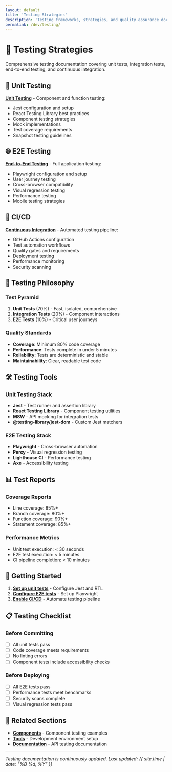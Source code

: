```yaml
---
layout: default
title: 'Testing Strategies'
description: 'Testing frameworks, strategies, and quality assurance documentation'
permalink: /dev/testing/
---
```


# 🧪 Testing Strategies

Comprehensive testing documentation covering unit tests, integration tests, end-to-end testing, and continuous integration.

## 🔬 Unit Testing

**[Unit Testing](unit/)** - Component and function testing:

- Jest configuration and setup
- React Testing Library best practices
- Component testing strategies
- Mock implementations
- Test coverage requirements
- Snapshot testing guidelines

## 🌐 E2E Testing

**[End-to-End Testing](e2e/)** - Full application testing:

- Playwright configuration and setup
- User journey testing
- Cross-browser compatibility
- Visual regression testing
- Performance testing
- Mobile testing strategies

## 🔄 CI/CD

**[Continuous Integration](ci-cd/)** - Automated testing pipeline:

- GitHub Actions configuration
- Test automation workflows
- Quality gates and requirements
- Deployment testing
- Performance monitoring
- Security scanning

## 🎯 Testing Philosophy

### Test Pyramid

1. **Unit Tests** (70%) - Fast, isolated, comprehensive
2. **Integration Tests** (20%) - Component interactions
3. **E2E Tests** (10%) - Critical user journeys

### Quality Standards

- **Coverage**: Minimum 80% code coverage
- **Performance**: Tests complete in under 5 minutes
- **Reliability**: Tests are deterministic and stable
- **Maintainability**: Clear, readable test code

## 🛠️ Testing Tools

### Unit Testing Stack

- **Jest** - Test runner and assertion library
- **React Testing Library** - Component testing utilities
- **MSW** - API mocking for integration tests
- **@testing-library/jest-dom** - Custom Jest matchers

### E2E Testing Stack

- **Playwright** - Cross-browser automation
- **Percy** - Visual regression testing
- **Lighthouse CI** - Performance testing
- **Axe** - Accessibility testing

## 📊 Test Reports

### Coverage Reports

- Line coverage: 85%+
- Branch coverage: 80%+
- Function coverage: 90%+
- Statement coverage: 85%+

### Performance Metrics

- Unit test execution: < 30 seconds
- E2E test execution: < 5 minutes
- CI pipeline completion: < 10 minutes

## 🚀 Getting Started

1. **[Set up unit tests](unit/)** - Configure Jest and RTL
2. **[Configure E2E tests](e2e/)** - Set up Playwright
3. **[Enable CI/CD](ci-cd/)** - Automate testing pipeline

## 📋 Testing Checklist

### Before Committing

- [ ] All unit tests pass
- [ ] Code coverage meets requirements
- [ ] No linting errors
- [ ] Component tests include accessibility checks

### Before Deploying

- [ ] All E2E tests pass
- [ ] Performance tests meet benchmarks
- [ ] Security scans complete
- [ ] Visual regression tests pass

## 🔗 Related Sections

- **[Components](../../src/components/)** - Component testing examples
- **[Tools](../tools/)** - Development environment setup
- **[Documentation](../../docs/)** - API testing documentation

---

_Testing documentation is continuously updated. Last updated: {{ site.time | date: "%B %d, %Y" }}_
